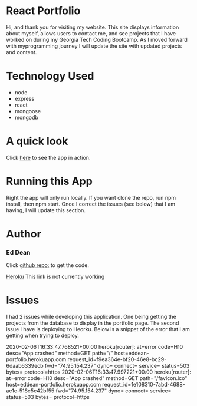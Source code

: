 # React Portfolio

Hi, and thank you for visiting my website. This site displays information about myself, allows users to contact me, and see projects that I have worked on during my Georgia Tech Coding Bootcamp. As I moved forward with myprogramming journey I will update the site with updated projects and content.

# Technology Used
* node
* express
* react
* mongoose
* mongodb


# A quick look
Click [here](https://drive.google.com/file/d/1XTwhVrrROf2Yh63LASSrDfPOui7zZ0ti/preview) to see the app in action.

# Running this App
Right the app will only run locally. If you want clone the repo, run npm install, then npm start. Once I correct the issues (see below) that I am having, I will update this section.

# Author
### Ed Dean
Click [github repo:](https://github.com/edean78/eddean-port) to get the code.

[Heroku](https://eddean-portfolio.herokuapp.com/) This link is not currently working

# Issues
I had 2 issues while developing this application. One being getting the projects from the database to display in the portfolio page. The second issue I have is deploying to Heorku. Below is a snippet of the error that I am getting when trying to deploy. 

2020-02-06T16:33:47.768521+00:00 heroku[router]: at=error code=H10 desc="App crashed" method=GET path="/" host=eddean-portfolio.herokuapp.com request_id=f9ea364e-bf20-46e8-bc29-6daab6339ecb fwd="74.95.154.237" dyno= connect= service= status=503 bytes= protocol=https
2020-02-06T16:33:47.997221+00:00 heroku[router]: at=error code=H10 desc="App crashed" method=GET path="/favicon.ico" host=eddean-portfolio.herokuapp.com request_id=1e108310-7abd-4688-ae1c-518c5c42bf55 fwd="74.95.154.237" dyno= connect= service= status=503 bytes= protocol=https


